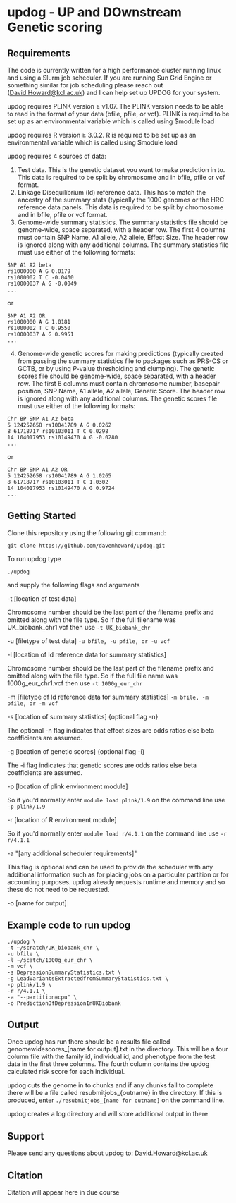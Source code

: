 # updog - UP and DOwnstream Genetic scoring

## Requirements

The code is currently written for a high performance cluster running linux and using a Slurm job scheduler. If you are running Sun Grid Engine or something similar for job scheduling please reach out (David.Howard@kcl.ac.uk) and I can help set up UPDOG for your system.

updog requires PLINK version ≥ v1.07. The PLINK version needs to be able to read in the format of your data (bfile, pfile, or vcf). PLINK is required to be set up as an environmental variable which is called using $module load

updog requires R version ≥ 3.0.2. R is required to be set up as an environmental variable which is called using $module load

updog requires 4 sources of data:
1. Test data. This is the genetic dataset you want to make prediction in to. This data is required to be split by chromosome and in bfile, pfile or vcf format.
2. Linkage Disequilibrium (ld) reference data. This has to match the ancestry of the summary stats (typically the 1000 genomes or the HRC reference data panels. This data is required to be split by chromosome and in bfile, pfile or vcf format.
3. Genome-wide summary statistics. The summary statistics file should be genome-wide, space separated, with a header row. The first 4 columns must contain SNP Name, A1 allele, A2 allele, Effect Size. The header row is ignored along with any additional columns. The summary statistics file must use either of the following formats:

```
SNP A1 A2 beta
rs1000000 A G 0.0179
rs1000002 T C -0.0460
rs10000037 A G -0.0049
...
```

or

```
SNP A1 A2 OR
rs1000000 A G 1.0181
rs1000002 T C 0.9550
rs10000037 A G 0.9951
...
```

4. Genome-wide genetic scores for making predictions (typically created from passing the summary statistics file to packages such as PRS-CS or GCTB, or by using *P*-value thresholding and clumping). The genetic scores file should be genome-wide, space separated, with a header row. The first 6 columns must contain chromosome number, basepair position, SNP Name, A1 allele, A2 allele, Genetic Score. The header row is ignored along with any additional columns. The genetic scores file must use either of the following formats:

```
Chr BP SNP A1 A2 beta
5 124252658 rs10041789 A G 0.0262
8 61718717 rs10103011 T C 0.0298
14 104017953 rs10149470 A G -0.0280
...
```

or

```
Chr BP SNP A1 A2 OR
5 124252658 rs10041789 A G 1.0265
8 61718717 rs10103011 T C 1.0302
14 104017953 rs10149470 A G 0.9724
...
```


## Getting Started

Clone this repository using the following git command:
```
git clone https://github.com/davemhoward/updog.git
```

To run updog type 
```
./updog
```
and supply the following flags and arguments

-t [location of test data]

Chromosome number should be the last part of the filename prefix and omitted along with the file type. So if the full filename was UK_biobank_chr1.vcf then use `-t UK_biobank_chr`

-u [filetype of test data] `-u bfile, -u pfile, or -u vcf`

-l [location of ld reference data for summary statistics]

Chromosome number should be the last part of the filename prefix and omitted along with the file type. So if the full file name was 1000g_eur_chr1.vcf then use `-t 1000g_eur_chr`

-m [filetype of ld reference data for summary statistics] `-m bfile, -m pfile, or -m vcf`

-s [location of summary statistics] {optional flag -n}

The optional -n flag indicates that effect sizes are odds ratios else beta coefficients are assumed.

-g [location of genetic scores] {optional flag -i}

The -i flag indicates that genetic scores are odds ratios else beta coefficients are assumed. 

-p [location of plink environment module]

So if you'd normally enter `module load plink/1.9` on the command line use `-p plink/1.9`

-r [location of R environment module]

So if you'd normally enter `module load r/4.1.1` on the command line use `-r r/4.1.1`

-a "[any additional scheduler requirements]"

This flag is optional and can be used to provide the scheduler with any additional information such as for placing jobs on a particular partition or for accounting purposes. updog already requests runtime and memory and so these do not need to be requested.
 
-o [name for output]

## Example code to run updog

```
./updog \
-t ~/scratch/UK_biobank_chr \
-u bfile \
-l ~/scatch/1000g_eur_chr \
-m vcf \
-s DepressionSummaryStatistics.txt \
-g LeadVariantsExtractedfromSummaryStatistics.txt \
-p plink/1.9 \
-r r/4.1.1 \
-a "--partition=cpu" \
-o PredictionOfDepressionInUKBiobank
```

## Output

Once updog has run there should be a results file called genomewidescores_[name for output].txt in the directory. This will be a four column file with the family id, individual id, and phenotype from the test data in the first three columns. The fourth column contains the updog calculated risk score for each individual.

updog cuts the genome in to chunks and if any chunks fail to complete there will be a file called resubmitjobs_{outname} in the directory. If this is produced, enter `./resubmitjobs_[name for outname]` on the command line.

updog creates a log directory and will store additional output in there

## Support

Please send any questions about updog to: [David.Howard@kcl.ac.uk](mailto:David.Howard@kcl.ac.uk)

## Citation

Citation will appear here in due course
